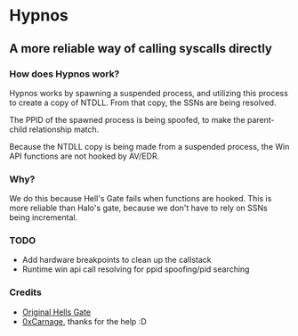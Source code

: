 # Hypnos 

## A more reliable way of calling syscalls directly

### How does Hypnos work?

Hypnos works by spawning a suspended process, and utilizing this process to create a copy of NTDLL. From that copy, the SSNs are being resolved.

The PPID of the spawned process is being spoofed, to make the parent-child relationship match.

Because the NTDLL copy is being made from a suspended process, the Win API functions are not hooked by AV/EDR.
### Why?

We do this because Hell's Gate fails when functions are hooked. This is more reliable than Halo's gate, because we don't have to rely on SSNs being incremental.

### TODO
 - Add hardware breakpoints to clean up the callstack
 - Runtime win api call resolving for ppid spoofing/pid searching

### Credits
 - [Original Hells Gate](https://github.com/am0nsec/HellsGate)
 - [0xCarnage](https://github.com/0xCarnage), thanks for the help :D